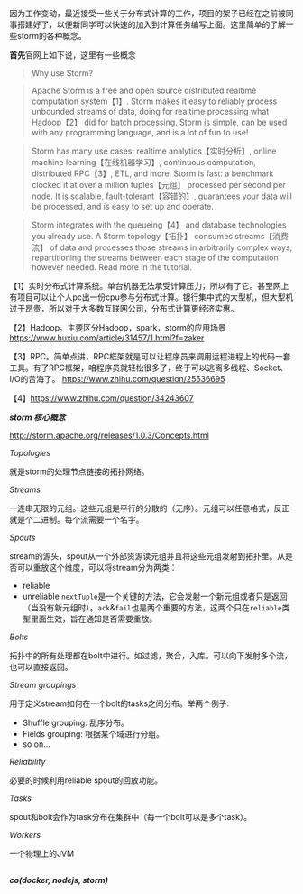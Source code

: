 因为工作变动，最近接受一些关于分布式计算的工作，项目的架子已经在之前被同事搭建好了，以便新同学可以快速的加入到计算任务编写上面。这里简单的了解一些storm的各种概念。

**首先**官网上如下说，这里有一些概念

> Why use Storm?

> Apache Storm is a free and open source distributed realtime computation system【1】. Storm makes it easy to reliably process unbounded streams of data, doing for realtime processing what Hadoop【2】 did for batch processing. Storm is simple, can be used with any programming language, and is a lot of fun to use!

> Storm has many use cases: realtime analytics【实时分析】, online machine learning【在线机器学习】, continuous computation, distributed RPC【3】, ETL, and more. Storm is fast: a benchmark clocked it at over a million tuples【元组】 processed per second per node. It is scalable, fault-tolerant【容错的】, guarantees your data will be processed, and is easy to set up and operate.

> Storm integrates with the queueing【4】 and database technologies you already use. A Storm topology【拓扑】 consumes streams【消费流】 of data and processes those streams in arbitrarily complex ways, repartitioning the streams between each stage of the computation however needed. Read more in the tutorial.


【1】实时分布式计算系统。单台机器无法承受计算压力，所以有了它。甚至网上有项目可以让个人pc出一份cpu参与分布式计算。银行集中式的大型机，但大型机过于昂贵，所以对于大多数互联网公司，分布式计算更经济实惠。

【2】Hadoop。主要区分Hadoop，spark，storm的应用场景 https://www.huxiu.com/article/31457/1.html?f=zaker

【3】RPC。简单点讲，RPC框架就是可以让程序员来调用远程进程上的代码一套工具。有了RPC框架，咱程序员就轻松很多了，终于可以逃离多线程、Socket、I/O的苦海了。 https://www.zhihu.com/question/25536695

【4】https://www.zhihu.com/question/34243607

***storm 核心概念***

http://storm.apache.org/releases/1.0.3/Concepts.html

*Topologies*

就是storm的处理节点链接的拓扑网络。

*Streams*

一连串无限的元组。这些元组是平行的分散的（无序）。元组可以任意格式，反正就是个二进制。每个流需要一个名字。

*Spouts*

stream的源头，spout从一个外部资源读元组并且将这些元组发射到拓扑里。从是否可以重放这个维度，可以将stream分为两类：
- reliable
- unreliable
`nextTuple`是一个关键的方法，它会发射一个新元组或者只是返回（当没有新元组时）。`ack`&`fail`也是两个重要的方法，这两个只在`reliable`类型里面生效，旨在通知是否需要重放。

*Bolts*

拓扑中的所有处理都在bolt中进行。如过滤，聚合，入库。可以向下发射多个流，也可以直接返回。

*Stream groupings*

用于定义stream如何在一个bolt的tasks之间分布。举两个例子:

- Shuffle grouping: 乱序分布。
- Fields grouping: 根据某个域进行分组。
- so on...

*Reliability*

必要的时候利用reliable spout的回放功能。

*Tasks*

spout和bolt会作为task分布在集群中（每一个bolt可以是多个task）。

*Workers*

一个物理上的JVM

##

***co(docker, nodejs, storm)***


